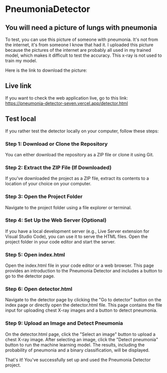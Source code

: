 # PneumoniaDetector

## You will need a picture of lungs with pneumonia

To test, you can use this picture of someone with pneumonia. It's not from the internet, it's from someone I know that had it.
I uploaded this picture because the pictures of the internet are probably all used in my trained model, which makes it difficult to
test the accuracy. This x-ray is not used to train my model.

Here is the link to download the picture:

## Live link

If you want to check the web application live, go to this link: https://pneumonia-detector-seven.vercel.app/detector.html

## Test local

If you rather test the detector locally on your computer, follow these steps:

### Step 1: Download or Clone the Repository

You can either download the repository as a ZIP file or clone it using Git.

### Step 2: Extract the ZIP File (If Downloaded)

If you've downloaded the project as a ZIP file, extract its contents to a location of your choice on your computer.

### Step 3: Open the Project Folder

Navigate to the project folder using a file explorer or terminal.

### Step 4: Set Up the Web Server (Optional)

If you have a local development server (e.g., Live Server extension for Visual Studio Code), you can use it to serve the HTML files. Open the project folder in your code editor and start the server.

### Step 5: Open index.html

Open the index.html file in your code editor or a web browser. This page provides an introduction to the Pneumonia Detector and includes a button to go to the detector page.

### Step 6: Open detector.html

Navigate to the detector page by clicking the "Go to detector" button on the index page or directly open the detector.html file. This page contains the file input for uploading chest X-ray images and a button to detect pneumonia.

### Step 9: Upload an Image and Detect Pneumonia

On the detector.html page, click the "Select an image" button to upload a chest X-ray image. After selecting an image, click the "Detect pneumonia" button to run the machine learning model. The results, including the probability of pneumonia and a binary classification, will be displayed.

That's it! You've successfully set up and used the Pneumonia Detector project.
